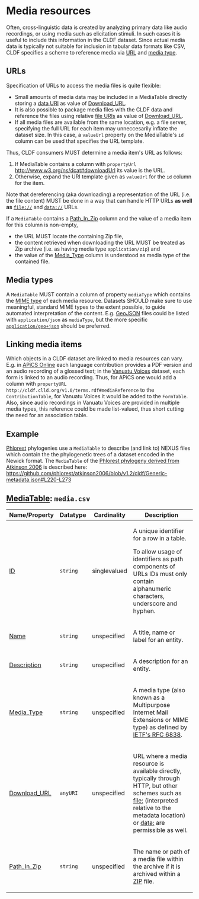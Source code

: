 # Media resources

Often, cross-linguistic data is created by analyzing primary data like audio recordings,
or using media such as elicitation stimuli. In such cases it is useful to include this
information in the CLDF dataset. Since actual media data is typically not suitable for
inclusion in tabular data formats like CSV, CLDF specifies a scheme to reference media
via [URL](https://en.wikipedia.org/wiki/URL) and [media type](https://en.wikipedia.org/wiki/Media_type).


## URLs

Specification of URLs to access the media files is quite flexible:
- Small amounts of media data may be included in a
  MediaTable directly storing a [data URI](https://en.wikipedia.org/wiki/Data_URI_scheme) as value
  of [Download_URL](http://cldf.clld.org/v1.0/terms.rdf#downloadUrl).
- It is also possible to package media files with the CLDF data and reference the files
  using relative [file URIs](https://en.wikipedia.org/wiki/File_URI_scheme) as value of
  [Download_URL](http://cldf.clld.org/v1.0/terms.rdf#downloadUrl).
- If all media files are available from the same location, e.g. a file server, specifying
  the full URL for each item may unneccesarily inflate the dataset size. In this case,
  a `valueUrl` property on the MediaTable's `id` column can be used that specifies the
  URL template.

Thus, CLDF consumers MUST determine a media item's URL as follows:
1. If MediaTable contains a column with `propertyUrl` http://www.w3.org/ns/dcat#downloadUrl its value is the URL.
2. Otherwise, expand the URI template given as `valueUrl` for the `id` column for the item.

Note that dereferencing (aka downloading) a representation of the URL (i.e. the file content) MUST be done in a way
that can handle HTTP URLs **as well as** [`file://`](https://en.wikipedia.org/wiki/File_URI_scheme) and
[`data://`](https://en.wikipedia.org/wiki/Data_URI_scheme) URLs.

If a `MediaTable` contains a [Path_In_Zip](http://cldf.clld.org/v1.0/terms.rdf#pathInZip) column and
the value of a media item for this column is non-empty,
- the URL MUST locate the containing Zip file,
- the content retrieved when downloading the URL MUST be treated as Zip archive (i.e. as having media type `application/zip`) and
- the value of the [Media_Type](http://cldf.clld.org/v1.0/terms.rdf#mediaType) column is understood as media type of the contained file.


## Media types

A `MediaTable` MUST contain a column of property `mediaType` which contains the [MIME type](https://developer.mozilla.org/en-US/docs/Web/HTTP/Basics_of_HTTP/MIME_types)
of each media resource. Datasets SHOULD make sure to use meaningful, standard MIME types to the extent possible,
to guide automated interpretation of the content. E.g. [GeoJSON](https://geojson.org) files could be listed
with `application/json` as `mediaType`, but the more specific [`application/geo+json`](https://datatracker.ietf.org/doc/html/rfc7946#section-12)
should be preferred.


## Linking media items

Which objects in a CLDF dataset are linked to media resources can vary. E.g. in 
[APiCS Online](https://apics-online.info/)
each language contribution provides a PDF version and an audio recording of a glossed
text; in the [Vanuatu Voices](https://vanuatuvoices.clld.org/) dataset, each form is linked to an audio recording.
Thus, for APiCS one would add a column with `propertyURL` 
`http://cldf.clld.org/v1.0/terms.rdf#mediaReference`
to the `ContributionTable`, for Vanuatu Voices it would be added to the `FormTable`. Also,
since audio recordings in Vanuatu Voices are provided in multiple media types, this
reference could be made list-valued, thus short cutting the need for an association table.


## Example

[Phlorest](https://github.com/phlorest) phylogenies use a `MediaTable` to describe (and link to) NEXUS files which contain the
the phylogenetic trees of a dataset encoded in the Newick format. The `MediaTable` of the 
[Phlorest phylogeny derived from Atkinson 2006](https://doi.org/10.5281/zenodo.10149488) is described here:
https://github.com/phlorest/atkinson2006/blob/v1.2/cldf/Generic-metadata.json#L220-L273

## [MediaTable](http://cldf.clld.org/v1.0/terms.rdf#MediaTable): `media.csv`

Name/Property | Datatype | Cardinality | Description
 --- | --- | --- | --- 
[ID](http://cldf.clld.org/v1.0/terms.rdf#id) | `string` | singlevalued | <div> <p>A unique identifier for a row in a table.</p> <p> To allow usage of identifiers as path components of URLs IDs must only contain alphanumeric characters, underscore and hyphen. </p> </div> 
[Name](http://cldf.clld.org/v1.0/terms.rdf#name) | `string` | unspecified | <div> <p>A title, name or label for an entity.</p> </div> 
[Description](http://cldf.clld.org/v1.0/terms.rdf#description) | `string` | unspecified | <div> <p>A description for an entity.</p> </div> 
[Media_Type](http://cldf.clld.org/v1.0/terms.rdf#mediaType) | `string` | unspecified | <div> <p>A media type (also known as a Multipurpose Internet Mail Extensions or MIME type) as defined by <a href="https://tools.ietf.org/html/rfc6838">IETF's RFC 6838</a>.</p> </div> 
[Download_URL](http://cldf.clld.org/v1.0/terms.rdf#downloadUrl) | `anyURI` | unspecified | <div> <p>URL where a media resource is available directly, typically through HTTP, but other schemes such as <a href="https://en.wikipedia.org/wiki/File_URI_scheme">file:</a> (interpreted relative to the metadata location) or <a href="https://en.wikipedia.org/wiki/Data_URI_scheme">data:</a> are permissible as well. </p> </div> 
[Path_In_Zip](http://cldf.clld.org/v1.0/terms.rdf#pathInZip) | `string` | unspecified | <div> <p>The name or path of a media file within the archive if it is archived within a <a href="https://en.wikipedia.org/wiki/ZIP_(file_format)">ZIP</a> file.</p> </div> 